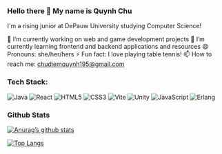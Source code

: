 ### Hello there 👋 My name is Quynh Chu

I'm a rising junior at DePauw University studying Computer Science!

🔭 I’m currently working on web and game development projects
🌱 I’m currently learning frontend and backend applications and resources
😄 Pronouns: she/her/hers
⚡ Fun fact: I love playing table tennis!
📫 How to reach me: chudiemquynh195@gmail.com

### Tech Stack: 

![Java](https://img.shields.io/badge/java-%23ED8B00.svg?style=for-the-badge&logo=openjdk&logoColor=white)
![React](https://img.shields.io/badge/react-%2320232a.svg?style=for-the-badge&logo=react&logoColor=%2361DAFB)
![HTML5](https://img.shields.io/badge/html5-%23E34F26.svg?style=for-the-badge&logo=html5&logoColor=white)
![CSS3](https://img.shields.io/badge/css3-%231572B6.svg?style=for-the-badge&logo=css3&logoColor=white)
![Vite](https://img.shields.io/badge/vite-%23646CFF.svg?style=for-the-badge&logo=vite&logoColor=white)
![Unity](https://img.shields.io/badge/unity-%23000000.svg?style=for-the-badge&logo=unity&logoColor=white)
![JavaScript](https://img.shields.io/badge/javascript-%23323330.svg?style=for-the-badge&logo=javascript&logoColor=%23F7DF1E)
![Erlang](https://img.shields.io/badge/Erlang-white.svg?style=for-the-badge&logo=erlang&logoColor=a90533)

### Github Stats

[![Anurag’s github stats](https://github-readme-stats.vercel.app/api?username=chuq2b2)](https://github.com/chuq2b2)

[![Top Langs](https://github-readme-stats.vercel.app/api/top-langs/?username=chuq2b2&layout=compact)](https://github.com/chuq2b2)

<!--
**chuq2b2/chuq2b2** is a ✨ _special_ ✨ repository because its `README.md` (this file) appears on your GitHub profile.

Here are some ideas to get you started:

- 🔭 I’m currently working on web and game development
- 🌱 I’m currently learning frontend and backend applications and resources
- 👯 I’m looking to collaborate on ...
- 🤔 I’m looking for help with ...
- 💬 Ask me about ...
- 📫 How to reach me: ...
-->
